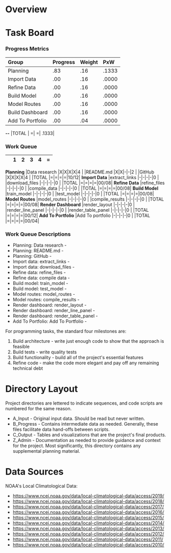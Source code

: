 # Overview

# Task Board
### Progress Metrics

|Group            |Progress |Weight |PxW   |
|:-               |:-       |:-     |:-    |
|Planning         |      .83|    .16| .1333|
|Import Data      |      .00|    .16| .0000|
|Refine Data      |      .00|    .16| .0000|
|Build Model      |      .00|    .16| .0000|
|Model Routes     |      .00|    .16| .0000|
|Build Dashboard  |      .00|    .16| .0000|
|Add To Portfolio |      .00|    .04| .0000|
**--**
|TOTAL            |        =|      =| .1333|

### Work Queue

|  | 1| 2| 3| 4| =|
|:-|:-|:-|:-|:-|:-|
**Planning**
|Data research         |X|X|X|X|4    |
|README.md             |X|X|-|-|2    |
|GitHub                |X|X|X|X|4    |
|TOTAL                 |=|=|=|=|10/12|
**Import Data**
|extract_links         |-|-|-|-|0    |
|download_files        |-|-|-|-|0    |
|TOTAL                 |=|=|=|=|00/08|
**Refine Data**
|refine_files          |-|-|-|-|0    |
|compile_data          |-|-|-|-|0    |
|TOTAL                 |=|=|=|=|00/08|
**Build Model**
|train_model           |-|-|-|-|0    |
|test_model            |-|-|-|-|0    |
|TOTAL                 |=|=|=|=|00/08|
**Model Routes**
|model_routes          |-|-|-|-|0    |
|compile_results       |-|-|-|-|0    |
|TOTAL                 |=|=|=|=|00/08|
**Render Dashboard**
|render_layout         |-|-|-|-|0    |
|render_line_panel     |-|-|-|-|0    |
|render_table_panel    |-|-|-|-|0    |
|TOTAL                 |=|=|=|=|00/12|
**Add To Portfolio**
|Add To portfolio      |-|-|-|-|0    |
|TOTAL                 |=|=|=|=|00/04|

### Work Queue Descriptions

+ Planning: Data research -
+ Planning: README.md -
+ Planning: GitHub -
+ Import data: extract_links -
+ Import data: download_files -
+ Refine data: refine_files -
+ Refine data: compile data -
+ Build model: train_model -
+ Build model: test_model -
+ Model routes: model_routes -
+ Model routes: compile_results -
+ Render dashboard: render_layout -
+ Render dashboard: render_line_panel -
+ Render dashboard: render_table_panel -
+ Add To Portfolio: Add To Portfolio -

For programming tasks, the standard four milestones are:
1. Build architecture - write just enough code to show that the approach is
   feasible
2. Build tests - write quality tests
3. Build functionality - build all of the project's essential features
4. Refine code - make the code more elegant and pay off any remaining
   technical debt

# Directory Layout
Project directories are lettered to indicate sequences, and code scripts are
numbered for the same reason.
+ A_Input - Original input data.  Should be read but never written.
+ B_Progress - Contains intermediate data as needed.  Generally, these files
facilitate data hand-offs between scripts.
+ C_Output - Tables and visualizations that are the project's final products.
+ Z_Admin - Documentation as needed to provide guidance and context for the
project. Most significantly, this directory contains any supplemental planning material.

# Data Sources

NOAA's Local Climatological Data:
+ https://www.ncei.noaa.gov/data/local-climatological-data/access/2019/
+ https://www.ncei.noaa.gov/data/local-climatological-data/access/2018/
+ https://www.ncei.noaa.gov/data/local-climatological-data/access/2017/
+ https://www.ncei.noaa.gov/data/local-climatological-data/access/2016/
+ https://www.ncei.noaa.gov/data/local-climatological-data/access/2015/
+ https://www.ncei.noaa.gov/data/local-climatological-data/access/2014/
+ https://www.ncei.noaa.gov/data/local-climatological-data/access/2013/
+ https://www.ncei.noaa.gov/data/local-climatological-data/access/2012/
+ https://www.ncei.noaa.gov/data/local-climatological-data/access/2011/
+ https://www.ncei.noaa.gov/data/local-climatological-data/access/2010/
